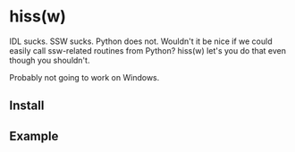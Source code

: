 # hiss(w)
IDL sucks. SSW sucks. Python does not. Wouldn't it be nice if we could easily call ssw-related routines from Python? hiss(w) let's you do that even though you shouldn't.

Probably not going to work on Windows.

## Install

## Example
